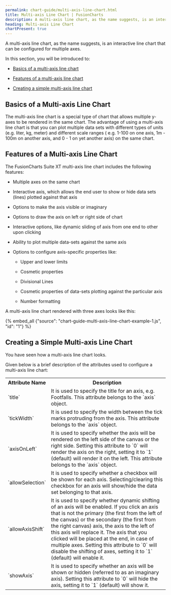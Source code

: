 ```yaml
---
permalink: chart-guide/multi-axis-line-chart.html
title: Multi-axis Line Chart | FusionCharts
description: A multi-axis line chart, as the name suggests, is an interactive line chart that can be configured for multiple axes.
heading: Multi-axis Line Chart
chartPresent: true
---
```


A multi-axis line chart, as the name suggests, is an interactive line chart that can be configured for multiple axes.

In this section, you will be introduced to:

* <a href="{{ site.baseurl }}chart-guide/multi-axis-line-chart.html#basics-of-a-multi-axis-line-chart">Basics of a multi-axis line chart</a>

* <a href="{{ site.baseurl }}chart-guide/multi-axis-line-chart.html#features-of-a-multi-axis-line-chart">Features of a multi-axis line chart</a>

* <a href="{{ site.baseurl }}chart-guide/multi-axis-line-chart.html#creating-a-simple-multi-axis-line-chart">Creating a simple multi-axis line chart</a>

## Basics of a Multi-axis Line Chart

The multi-axis line chart is a special type of chart that allows multiple y-axes to be rendered in the same chart. The advantage of using a multi-axis line chart is that you can plot multiple data sets with different types of units (e.g. liter, kg, meter) and different scale ranges ( e.g. 1-100 on one axis,  1m - 100m on another axis, and  0 - 1 on yet another axis) on the same chart.

## Features of a Multi-axis Line Chart

The FusionCharts Suite XT multi-axis line chart includes the following features:

* Multiple axes on the same chart

* Interactive axis, which allows the end user to show or hide data sets (lines) plotted against that axis

* Options to make the axis visible or imaginary

* Options to draw the axis on left or right side of chart

* Interactive options, like dynamic sliding of axis from one end to other upon clicking

* Ability to plot multiple data-sets against the same axis

* Options to configure axis-specific properties like:

    * Upper and lower limits

    * Cosmetic properties

    * Divisional Lines

    * Cosmetic properties of data-sets plotting against the particular axis

    * Number formatting

A multi-axis line chart rendered with three axes looks like this:

{% embed_all {"source": "chart-guide-multi-axis-line-chart-example-1.js", "id": "1"} %}

## Creating a Simple Multi-axis Line Chart

You have seen how a multi-axis line chart looks.

Given below is a brief description of the attributes used to configure a multi-axis line chart:

<table>
  <tr>
    <th>Attribute Name</th>
    <th>Description</th>
  </tr>
  <tr>
    <td>`title`</td>
    <td>It is used to specify the title for an axis, e.g. Footfalls. This attribute belongs to the `axis` object. </td>
  </tr>
  <tr>
    <td>`tickWidth`</td>
    <td>It is used to specify the width between the tick marks protruding from the axis. This attribute belongs to the `axis` object. </td>
  </tr>
  <tr>
    <td>`axisOnLeft`</td>
    <td>It is used to specify whether the axis will be rendered on the left side of the canvas or the right side. Setting this attribute to `0` will render the axis on the right, setting it to `1` (default) will render it on the left. This attribute belongs to the `axis` object.</td>
  </tr>
  <tr>
    <td>`allowSelection`</td>
    <td>It is used to specify whether a checkbox will be shown for each axis. Selecting/clearing this checkbox for an axis will show/hide the data set belonging to that axis.</td>
  </tr>
  <tr>
    <td>`allowAxisShift`</td>
    <td>It is used to specify whether dynamic shifting of an axis will be enabled. If you click an axis that is not the primary (the first from the left of the canvas) or the secondary (the first from the right canvas) axis, the axis to the left of this axis will replace it. The axis that you clicked will be placed at the end, in case of multiple axes. Setting this attribute to `0` will disable the shifting of axes, setting it to `1` (default) will enable it.</td>
  </tr>
  <tr>
    <td>`showAxis`</td>
    <td>It is used to specify whether an axis will be shown or hidden (referred to as an imaginary axis). Setting this attribute to `0` will hide the axis, setting it to `1` (default) will show it.</td>
  </tr>
</table>